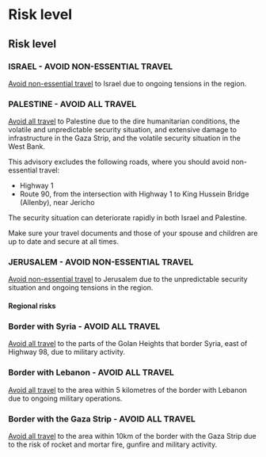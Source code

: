 # Risk level

## Risk level

### ISRAEL - AVOID NON-ESSENTIAL TRAVEL

[Avoid non-essential travel](#levels "Risk Levels") to Israel due to ongoing tensions in the region.

### PALESTINE - AVOID ALL TRAVEL

[Avoid all travel](#levels "Risk Levels") to Palestine due to the dire humanitarian conditions, the volatile and unpredictable security situation, and extensive damage to infrastructure in the Gaza Strip, and the volatile security situation in the West Bank.

This advisory excludes the following roads, where you should avoid non-essential travel:

* Highway 1
* Route 90, from the intersection with Highway 1 to King Hussein Bridge (Allenby), near Jericho

The security situation can deteriorate rapidly in both Israel and Palestine.

Make sure your travel documents and those of your spouse and children are up to date and secure at all times.

### JERUSALEM - AVOID NON-ESSENTIAL TRAVEL

[Avoid non-essential travel](#levels "Risk Levels") to Jerusalem due to the unpredictable security situation and ongoing tensions in the region.

#### Regional risks

### Border with Syria - AVOID ALL TRAVEL

[Avoid all travel](#levels "Risk Levels") to the parts of the Golan Heights that border Syria, east of Highway 98, due to military activity.

### Border with Lebanon - AVOID ALL TRAVEL

[Avoid all travel](#levels "Risk Levels") to the area within 5 kilometres of the border with Lebanon due to ongoing military operations.

### Border with the Gaza Strip - AVOID ALL TRAVEL

[Avoid all travel](#levels "Risk Levels") to the area within 10km of the border with the Gaza Strip due to the risk of rocket and mortar fire, gunfire and military activity.
